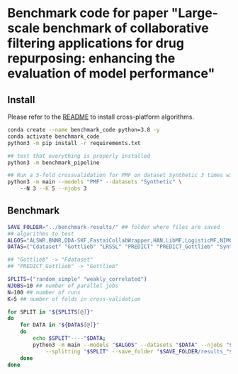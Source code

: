 # Benchmark code for paper "Large-scale benchmark of collaborative filtering applications for drug repurposing: enhancing the evaluation of model performance"

## Install

Please refer to the [README](https://github.com/recess-eu-project/benchscofi) to install cross-platform algorithms.

```bash
conda create --name benchmark_code python=3.8 -y
conda activate benchmark_code
python3 -m pip install -r requirements.txt

## test that everything is properly installed
python3 -m benchmark_pipeline 

## Run a 5-fold crossvalidation for PMF on dataset Synthetic 3 times with 3 parallel jobs
python3 -m main --models "PMF" --datasets "Synthetic" \ 
	--N 3 --K 5 --njobs 3 
```

## Benchmark

```bash
SAVE_FOLDER="../benchmark-results/" ## folder where files are saved
## algorithms to test
ALGOS="ALSWR,BNNR,DDA-SKF,FastaiCollabWrapper,HAN,LibMF,LogisticMF,NIMCGCN,PMF" 
DATAS=("Cdataset" "Gottlieb" "LRSSL" "PREDICT" "PREDICT_Gottlieb" "Synthetic" "TRANSCRIPT")

## "Gottlieb" -> "Fdataset"
## "PREDICT_Gottlieb" -> "Gottlieb"

SPLITS=("random_simple" "weakly_correlated")
NJOBS=10 ## number of parallel jobs
N=100 ## number of runs
K=5 ## number of folds in cross-validation

for SPLIT in "${SPLITS[@]}"
do
    for DATA in "${DATAS[@]}"
    do
        echo $SPLIT"----"$DATA;
        python3 -m main --models "$ALGOS" --datasets "$DATA" --njobs "$NJOBS" --N "$N" --K "$K" \
        	--splitting "$SPLIT" --save_folder "$SAVE_FOLDER/results_"$DATA"/";
    done
done